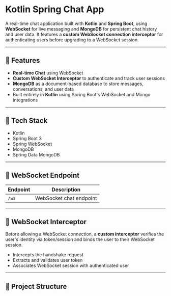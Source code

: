 # Kotlin Spring Chat App

A real-time chat application built with **Kotlin** and **Spring Boot**, using **WebSocket** for live messaging and **MongoDB** for persistent chat history and user data. It features a **custom WebSocket connection interceptor** for authenticating users before upgrading to a WebSocket session.

---

## 🚀 Features

- **Real-time Chat** using WebSocket
- **Custom WebSocket Interceptor** to authenticate and track user sessions
- **MongoDB** as a document-based database to store messages, conversations, and user data
- Built entirely in **Kotlin** using Spring Boot's WebSocket and Mongo integrations

---

## 🧱 Tech Stack

- Kotlin
- Spring Boot 3
- Spring WebSocket
- MongoDB
- Spring Data MongoDB

---

## 🔗 WebSocket Endpoint

| Endpoint          | Description               |
|-------------------|---------------------------|
| `/ws`             | WebSocket chat endpoint   |

---

## 🔐 WebSocket Interceptor

Before allowing a WebSocket connection, a **custom interceptor** verifies the user's identity via token/session and binds the user to their WebSocket session.

- Intercepts the handshake request
- Extracts and validates user token
- Associates WebSocket session with authenticated user

---

## 🧪 Project Structure
